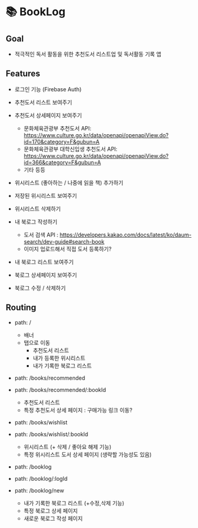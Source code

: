 # 📚 BookLog

## Goal

- 적극적인 독서 활동을 위한 추천도서 리스트업 및 독서활동 기록 앱

## Features

- 로그인 기능 (Firebase Auth)

- 추천도서 리스트 보여주기
- 추천도서 상세페이지 보여주기

  - 문화체육관광부 추천도서 API: https://www.culture.go.kr/data/openapi/openapiView.do?id=170&category=F&gubun=A
  - 문화체육관광부 대학신입생 추천도서 API: https://www.culture.go.kr/data/openapi/openapiView.do?id=366&category=F&gubun=A
  - 기타 등등

- 위시리스트 (좋아하는 / 나중에 읽을 책) 추가하기
- 저장된 위시리스트 보여주기
- 위시리스트 삭제하기

- 내 북로그 작성하기
  - 도서 검색 API : https://developers.kakao.com/docs/latest/ko/daum-search/dev-guide#search-book
  - 이미지 업로드해서 직접 도서 등록하기?
- 내 북로그 리스트 보여주기
- 북로그 상세페이지 보여주기
- 북로그 수정 / 삭제하기

## Routing

<!-- public  -->

- path: /

  - 배너
  - 탭으로 이동
    - 추천도서 리스트
    - 내가 등록한 위시리스트
    - 내가 기록한 북로그 리스트

- path: /books/recommended
- path: /books/recommended/:bookId

  - 추천도서 리스트
  - 특정 추천도서 상세 페이지 : 구매가능 링크 이동?

<!-- private: login한 유저 only -->

- path: /books/wishlist
- path: /books/wishlist/:bookId

  - 위시리스트 (+ 삭제 / 좋아요 해제 기능)
  - 특정 위시리스트 도서 상세 페이지 (생략할 가능성도 있음)

- path: /booklog
- path: /booklog/:logId
- path: /booklog/new
  - 내가 기록한 북로그 리스트 (+수정,삭제 기능)
  - 특정 북로그 상세 페이지
  - 새로운 북로그 작성 페이지
